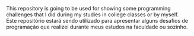 This repository is going to be used for showing some programming challenges that I did during my studies in college classes or by myself.
<br>
Este repositório estará sendo utilizado para apresentar alguns desafios de programação que realizei durante meus estudos na faculdade ou sozinho.
